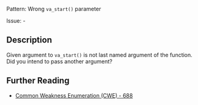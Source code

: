 Pattern: Wrong `va_start()` parameter

Issue: -

## Description

Given argument to `va_start()` is not last named argument of the function. Did you intend to pass another argument?

## Further Reading

* [Common Weakness Enumeration (CWE) - 688](https://cwe.mitre.org/data/definitions/688.html)